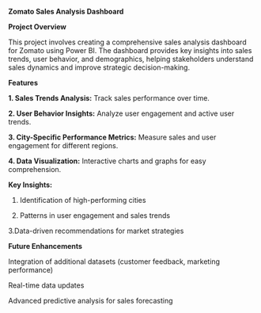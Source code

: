 **Zomato Sales Analysis Dashboard**

**Project Overview**

This project involves creating a comprehensive sales analysis dashboard for Zomato using Power BI. The dashboard provides key insights into sales trends, user behavior, and demographics, helping stakeholders understand sales dynamics and improve strategic decision-making.


**Features**

**1. Sales Trends Analysis:** Track sales performance over time.


**2. User Behavior Insights:** Analyze user engagement and active user trends.


**3. City-Specific Performance Metrics:** Measure sales and user engagement for different regions.


**4. Data Visualization:** Interactive charts and graphs for easy comprehension.


**Key Insights:**

1. Identification of high-performing cities
   
2. Patterns in user engagement and sales trends
   
3.Data-driven recommendations for market strategies

**Future Enhancements**

Integration of additional datasets (customer feedback, marketing performance)

Real-time data updates

Advanced predictive analysis for sales forecasting
